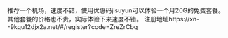 ## 
推荐一个机场，速度不错，使用优惠码jisuyun可以体验一个月20G的免费套餐。
其他套餐的价格也不贵，实际体验下来速度不错。
注册地址https://xn--9kqu12djx2a.net/#/register?code=ZreZrCbq

